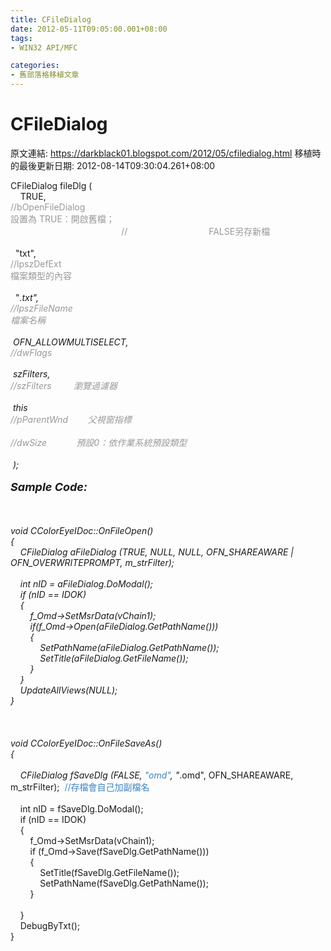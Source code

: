 ```yaml
---
title: CFileDialog
date: 2012-05-11T09:05:00.001+08:00
tags: 
- WIN32 API/MFC

categories:
- 舊部落格移植文章
---
```


# CFileDialog

原文連結: https://darkblack01.blogspot.com/2012/05/cfiledialog.html
移植時的最後更新日期: 2012-08-14T09:30:04.261+08:00

CFileDialog fileDlg (<br /><span class="Apple-tab-span" style="white-space: pre;">  </span> &nbsp; TRUE,<span class="Apple-tab-span" style="white-space: pre;">                                </span><span style="color: #999999;">//bOpenFileDialog<span class="Apple-tab-span" style="white-space: pre;"> </span>設置為 TRUE：開啟舊檔；</span><br /><span style="color: #999999;">&nbsp; &nbsp; &nbsp; &nbsp; &nbsp; &nbsp; &nbsp; &nbsp; &nbsp; &nbsp; &nbsp; &nbsp; &nbsp; &nbsp; &nbsp; &nbsp; &nbsp; &nbsp; &nbsp; &nbsp; &nbsp; &nbsp; &nbsp;// &nbsp; &nbsp; &nbsp; &nbsp; &nbsp; &nbsp; &nbsp; &nbsp; &nbsp; &nbsp; &nbsp; &nbsp; &nbsp; &nbsp; &nbsp; &nbsp; FALSE另存新檔</span><br /><span class="Apple-tab-span" style="white-space: pre;">  </span> &nbsp; "txt",<span class="Apple-tab-span" style="white-space: pre;">                                 </span><span style="color: #999999;">//lpszDefExt<span class="Apple-tab-span" style="white-space: pre;">  </span>檔案類型的內容</span><br /><span class="Apple-tab-span" style="white-space: pre;">  </span> &nbsp; "*.txt",<span class="Apple-tab-span" style="white-space: pre;">                              </span><span style="color: #999999;">//lpszFileName<span class="Apple-tab-span" style="white-space: pre;">  </span>檔案名稱</span><br /><span class="Apple-tab-span" style="white-space: pre;">  </span> &nbsp;OFN_ALLOWMULTISELECT,<span class="Apple-tab-span" style="white-space: pre;">     </span><span style="color: #999999;">//dwFlags</span><br /><span class="Apple-tab-span" style="white-space: pre;">  </span> &nbsp;szFilters,<span class="Apple-tab-span" style="white-space: pre;">                             </span><span style="color: #999999;">//szFilters &nbsp; &nbsp; &nbsp; &nbsp; 瀏覽過濾器</span><br /><span class="Apple-tab-span" style="white-space: pre;">  </span> &nbsp;this<span class="Apple-tab-span" style="white-space: pre;">                                    </span><span style="color: #999999;">//pParentWnd &nbsp; &nbsp; &nbsp; &nbsp;父視窗指標</span><br /><span class="Apple-tab-span" style="white-space: pre;">                                             </span><span style="color: #999999;">//dwSize &nbsp; &nbsp; &nbsp; &nbsp; &nbsp; &nbsp;預設0：依作業系統預設類型</span><br /><span class="Apple-tab-span" style="white-space: pre;">  </span> &nbsp;);<br /><br /><b><span style="font-size: large;">Sample Code:</span></b><br /><br /><br /><br />void CColorEyeIDoc::OnFileOpen()<br />{<br />&nbsp; &nbsp; CFileDialog aFileDialog (TRUE, NULL, NULL, OFN_SHAREAWARE | OFN_OVERWRITEPROMPT, m_strFilter);<br />&nbsp; &nbsp;<br />&nbsp; &nbsp; int nID = aFileDialog.DoModal();<br />&nbsp; &nbsp; if (nID == IDOK)<br />&nbsp; &nbsp; {<br />&nbsp; &nbsp; &nbsp; &nbsp; f_Omd-&gt;SetMsrData(vChain1);<br />&nbsp; &nbsp; &nbsp; &nbsp; if(f_Omd-&gt;Open(aFileDialog.GetPathName()))<br />&nbsp; &nbsp; &nbsp; &nbsp; {<br />&nbsp; &nbsp; &nbsp; &nbsp; &nbsp; &nbsp; SetPathName(aFileDialog.GetPathName());<br />&nbsp; &nbsp; &nbsp; &nbsp; &nbsp; &nbsp; SetTitle(aFileDialog.GetFileName());<br />&nbsp; &nbsp; &nbsp; &nbsp; }<br />&nbsp; &nbsp; }<br />&nbsp; &nbsp; UpdateAllViews(NULL);<br />}<br /><br /><br /><br />void CColorEyeIDoc::OnFileSaveAs()<br />{<br /><br />&nbsp; &nbsp; CFileDialog fSaveDlg (FALSE, <span style="color: #3d85c6;">"omd"</span>, "*.omd", OFN_SHAREAWARE, m_strFilter); &nbsp;<span style="color: #3d85c6;">//存檔會自己加副檔名</span><br /><br />&nbsp; &nbsp; int nID = fSaveDlg.DoModal();<br />&nbsp; &nbsp; if (nID == IDOK)<br />&nbsp; &nbsp; {<br />&nbsp; &nbsp; &nbsp; &nbsp; f_Omd-&gt;SetMsrData(vChain1);<br />&nbsp; &nbsp; &nbsp; &nbsp; if (f_Omd-&gt;Save(fSaveDlg.GetPathName()))<br />&nbsp; &nbsp; &nbsp; &nbsp; {<br />&nbsp; &nbsp; &nbsp; &nbsp; &nbsp; &nbsp; SetTitle(fSaveDlg.GetFileName());<br />&nbsp; &nbsp; &nbsp; &nbsp; &nbsp; &nbsp; SetPathName(fSaveDlg.GetPathName());<br />&nbsp; &nbsp; &nbsp; &nbsp; }<br />&nbsp; &nbsp; &nbsp; &nbsp; &nbsp; &nbsp;<br />&nbsp; &nbsp; }<br />&nbsp; &nbsp; DebugByTxt();<br />}<br />
